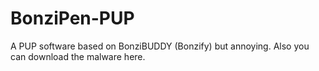 # BonziPen-PUP
A PUP software based on BonziBUDDY (Bonzify) but annoying. Also you can download the malware here.
